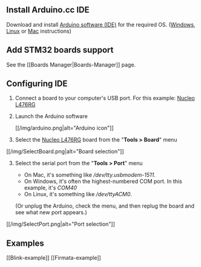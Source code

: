 ## Install Arduino.cc IDE
Download and install [Arduino software (IDE)](https://www.arduino.cc/en/Main/Software) for the required OS.
([Windows](https://www.arduino.cc/en/Guide/Windows), [Linux](https://www.arduino.cc/en/Guide/linux) or [Mac](https://www.arduino.cc/en/Guide/MacOSX) instructions)

## Add STM32 boards support
See the [[Boards Manager|Boards-Manager]] page.

## Configuring IDE 
1. Connect a board to your computer's USB port. For this example: [Nucleo L476RG](http://www.st.com/en/evaluation-tools/nucleo-l476rg.html)

2. Launch the Arduino software

    [[/img/arduino.png|alt="Arduino icon"]]

3. Select the [Nucleo L476RG](http://www.st.com/en/evaluation-tools/nucleo-l476rg.html) board from the "**Tools > Board**" menu

  [[/img/SelectBoard.png|alt="Board selection"]]

3. Select the serial port from the "**Tools > Port**" menu

    * On Mac, it's something like _/dev/tty.usbmodem-1511_.
    * On Windows, it's often the highest-numbered COM port. In this example, it's _COM40_
    * On Linux, it's something like _/dev/ttyACM0_.

    (Or unplug the Arduino, check the menu, and then replug the board and see what new port appears.)

  [[/img/SelectPort.png|alt="Port selection"]]
 
## Examples
[[Blink-example]]
[[Firmata-example]]
